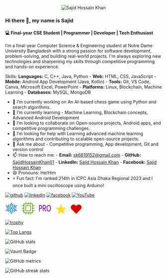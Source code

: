 <p align="center">
  <img src="https://media.licdn.com/dms/image/v2/D5603AQGZszfdpRWpmQ/profile-displayphoto-shrink_200_200/profile-displayphoto-shrink_200_200/0/1710181071572?e=1758153600&v=beta&t=pQ7Pxg7Q2sJb1jUhxLJlaVwx3cUI9-iXTXL1CqYDB4E" alt="Sajid Hossain Khan" width="200" />
</p>

### Hi there 👋, my name is Sajid
#### 💻 Final-year CSE Student | Programmer | Developer | Tech Enthusiast


I’m a final-year Computer Science & Engineering student at Notre Dame University Bangladesh with a strong passion for software development, problem-solving, and building real-world projects. I'm always exploring new technologies and sharpening my skills through competitive programming and hands-on experience.

Skills: **Languages:** C, C++, Java, Python   - **Web:** HTML, CSS, JavaScript   - **Mobile:** Android App Development (Java, Kotlin)   - **Tools:** Git, VS Code, Canva, Microsoft Excel, PowerPoint   - **Platforms:** Linux, Blockchain, Machine Learning   - **Databases:** MySQL, MongoDB

- 🔭 I’m currently working on An AI-based chess game using Python and search algorithms. 
- 🌱 I’m currently learning - Machine Learning, Blockchain concepts, Advanced Android Development 
- 👯 I’m looking to collaborate on Open-source projects, Android apps, and competitive programming challenges. 
- 🤔 I’m looking for help with Learning advanced machine learning algorithms and contributing to scalable open-source projects. 
- 💬 Ask me about - Competitive programming, App development, Git and version control 
- 📫 How to reach me: - **Email:** sk6819152@gmail.com   - **GitHub:** [SajidHossainKhan01](https://github.com/SajidHossainKhan01)   - **LinkedIn:** [Sajid Hossain Khan](https://www.linkedin.com/in/sajid-hossain-khan-7275272a4/)   - **Facebook:** [Sajid Hossain Khan](https://www.facebook.com/sajid.hossain.khan.2024) 
- 😄 Pronouns: He/Him 
- ⚡ Fun fact: I'm ranked 214th in ICPC Asia Dhaka Regional 2023 and I once built a mini oscilloscope using Arduino! 


[<img src='https://cdn.jsdelivr.net/npm/simple-icons@3.0.1/icons/github.svg' alt='github' height='40'>](https://github.com/SajidHossainKhan01)  [<img src='https://cdn.jsdelivr.net/npm/simple-icons@3.0.1/icons/linkedin.svg' alt='linkedin' height='40'>](https://www.linkedin.com/in/www.linkedin.com/in/sajid-hossain-khan-7275272a4/)  [<img src='https://cdn.jsdelivr.net/npm/simple-icons@3.0.1/icons/facebook.svg' alt='facebook' height='40'>](https://www.facebook.com/https://www.facebook.com/sajid.hossain.khan.2024)  [<img src='https://cdn.jsdelivr.net/npm/simple-icons@3.0.1/icons/youtube.svg' alt='YouTube' height='40'>](https://www.youtube.com/channel/https://www.youtube.com/@SajidHossainKhan)  

<a href='https://archiveprogram.github.com/'><img src='https://raw.githubusercontent.com/acervenky/animated-github-badges/master/assets/acbadge.gif' width='40' height='40'></a> <a href='https://docs.github.com/en/developers'><img src='https://raw.githubusercontent.com/acervenky/animated-github-badges/master/assets/devbadge.gif' width='40' height='40'></a> <a href='https://github.com/pricing'><img src='https://raw.githubusercontent.com/acervenky/animated-github-badges/master/assets/pro.gif' width='40' height='40'></a> <a href='https://stars.github.com/'><img src='https://raw.githubusercontent.com/acervenky/animated-github-badges/master/assets/starbadge.gif' width='35' height='35'></a> <a href='https://docs.github.com/en/github/supporting-the-open-source-community-with-github-sponsors'><img src='https://raw.githubusercontent.com/acervenky/animated-github-badges/master/assets/sponsorbadge.gif' width='35' height='35'></a> 

[![trophy](https://github-profile-trophy.vercel.app/?username=SajidHossainKhan01)](https://github.com/ryo-ma/github-profile-trophy)

[![Top Langs](https://github-readme-stats.vercel.app/api/top-langs/?username=SajidHossainKhan01)](https://github.com/anuraghazra/github-readme-stats)

![GitHub stats](https://github-readme-stats.vercel.app/api?username=SajidHossainKhan01&show_icons=true&count_private=true)  

![Vaunt Badge](https://api.vaunt.dev/v1/github/entities/SajidHossainKhan01/contributions?format=svg&private=true)  

![GitHub metrics](https://metrics.lecoq.io/SajidHossainKhan01)  

![GitHub streak stats](https://streak-stats.demolab.com/?user=SajidHossainKhan01)  

